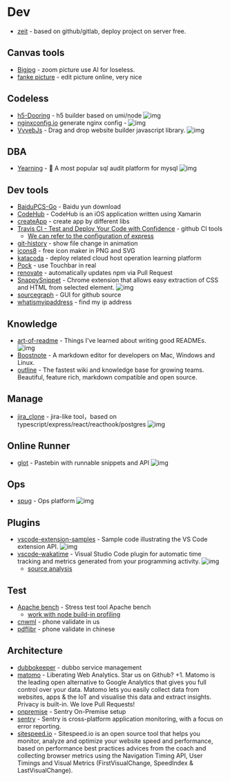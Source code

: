# Dev

- [zeit](https://zeit.co/dashboard) - based on github/gitlab, deploy project on server free.

## Canvas tools

- [Bigjpg](https://bigjpg.com/) - zoom picture use AI for loseless.
- [fanke picture](https://kt.fkw.com/) - edit picture online, very nice

## Codeless

- [h5-Dooring](https://github.com/MrXujiang/h5-Dooring) - h5 builder based on umi/node ![img](https://img.shields.io/github/stars/MrXujiang/h5-Dooring)
- [nginxconfig.io](https://github.com/digitalocean/nginxconfig.io) generate nginx config - ![img](https://img.shields.io/github/stars/digitalocean/nginxconfig.io)
- [VvvebJs](https://github.com/givanz/VvvebJs) - Drag and drop website builder javascript library. ![img](https://img.shields.io/github/stars/givanz/VvvebJs)


## DBA

- [Yearning](https://github.com/cookieY/Yearning) - <g-emoji class="g-emoji" alias="whale" fallback-src="https://github.githubassets.com/images/icons/emoji/unicode/1f433.png">🐳</g-emoji> A most popular sql audit platform for mysql ![img](https://img.shields.io/github/stars/cookieY/Yearning)

## Dev tools

- [BaiduPCS-Go](https://github.com/iikira/BaiduPCS-Go) - Baidu yun download
- [CodeHub](https://github.com/CodeHubApp/CodeHub) - CodeHub is an iOS application written using Xamarin
- [createApp](https://createapp.dev/) - create app by different libs
- [Travis CI - Test and Deploy Your Code with Confidence](https://travis-ci.org/) - github CI tools
    - [We can refer to the configuration of express](https://github.com/FunnyLiu/express/blob/master/.travis.yml)
- [git-history](https://github.com/pomber/git-history/) - show file change in animation
- [icons8](https://icons8.cn/icons) - free icon maker in PNG and SVG
- [katacoda](https://www.katacoda.com/learn) - deploy related cloud host operation learning platform
- [Pock](https://github.com/pigigaldi/Pock) - use Touchbar in real
- [renovate](https://github.com/marketplace/renovate) - automatically updates npm via Pull Request
- [SnappySnippet](https://github.com/kdzwinel/SnappySnippet) - Chrome extension that allows easy extraction of CSS and HTML from selected element. ![img](https://img.shields.io/github/stars/kdzwinel/SnappySnippet)
- [sourcegraph](https://about.sourcegraph.com/) - GUI for github source
- [whatismyipaddress](https://whatismyipaddress.com/) - find my ip address

## Knowledge
- [art-of-readme](https://github.com/noffle/art-of-readme) - Things I've learned about writing good READMEs. ![img](https://img.shields.io/github/stars/noffle/art-of-readme)
- [Boostnote](https://github.com/BoostIO/Boostnote/) - A markdown editor for developers on Mac, Windows and Linux.
- [outline](https://github.com/outline/outline) - The fastest wiki and knowledge base for growing teams. Beautiful, feature rich, markdown compatible and open source.

## Manage

- [jira_clone](https://github.com/oldboyxx/jira_clone) - jira-like tool，based on typescript/express/react/reacthook/postgres ![img](https://img.shields.io/github/stars/oldboyxx/jira_clone)

## Online Runner

- [glot](https://github.com/prasmussen/glot) - Pastebin with runnable snippets and API ![img](https://img.shields.io/github/stars/prasmussen/glot)

## Ops

- [spug](https://github.com/openspug/spug) - Ops platform ![img](https://img.shields.io/github/stars/openspug/spug)

## Plugins

- [vscode-extension-samples](https://github.com/Microsoft/vscode-extension-samples) - Sample code illustrating the VS Code extension API. ![img](https://img.shields.io/github/stars/Microsoft/vscode-extension-samples)
- [vscode-wakatime](https://github.com/wakatime/vscode-wakatime) - Visual Studio Code plugin for automatic time tracking and metrics generated from your programming activity. ![img](https://img.shields.io/github/stars/wakatime/vscode-wakatime)
    - [source analysis](https://github.com/FunnyLiu/vscode-wakatime/tree/readsource)

## Test

- [Apache bench](https://httpd.apache.org/docs/2.4/programs/ab.html) - Stress test tool Apache bench
    - [work with node build-in profiling](https://nodejs.org/zh-cn/docs/guides/simple-profiling/)
- [cnwml](https://www.cnwml.com/free-sms-online/12055094535.html) - phone validate in us
- [pdflibr](https://pdflibr.com) - phone validate in chinese


## Architecture

- [dubbokeeper](https://github.com/dubboclub/dubbokeeper) - dubbo service management
- [matomo](https://github.com/matomo-org/matomo) - Liberating Web Analytics. Star us on Github? +1. Matomo is the leading open alternative to Google Analytics that gives you full control over your data. Matomo lets you easily collect data from websites, apps &amp; the IoT and visualise this data and extract insights. Privacy is built-in. We love Pull Requests!
- [onpremise](https://github.com/getsentry/onpremise) - Sentry On-Premise setup
- [sentry](https://github.com/getsentry/sentry) - Sentry is cross-platform application monitoring, with a focus on error reporting.
- [sitespeed.io](https://github.com/sitespeedio/sitespeed.io) - Sitespeed.io is an open source tool that helps you monitor, analyze and optimize your website speed and performance, based on performance best practices advices from the coach and collecting browser metrics using the Navigation Timing API, User Timings and Visual Metrics (FirstVisualChange, SpeedIndex &amp; LastVisualChange).

